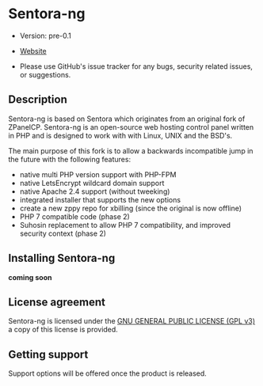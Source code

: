 # Sentora-ng

* Version: pre-0.1


* [Website](http://noSiteYet/)
* Please use GitHub's issue tracker for any bugs, security related issues, or suggestions.

## Description

Sentora-ng is based on Sentora which originates from an original fork of ZPanelCP. Sentora-ng is an open-source web hosting control panel written in PHP and is designed to work with with Linux, UNIX and the BSD's.

The main purpose of this fork is to allow a backwards incompatible jump in the future with the following features:

- native multi PHP version support with PHP-FPM
- native LetsEncrypt wildcard domain support
- native Apache 2.4 support (without tweeking)
- integrated installer that supports the new options
- create a new zppy repo for xbilling (since the original is now offline)
- PHP 7 compatible code (phase 2)
- Suhosin replacement to allow PHP 7 compatibility, and improved security context (phase 2)

## Installing Sentora-ng

**coming soon**

## License agreement

Sentora-ng is licensed under the [GNU GENERAL PUBLIC LICENSE (GPL v3)](LICENSE.md) a copy of this license is provided.

## Getting support

Support options will be offered once the product is released.
